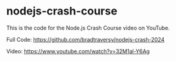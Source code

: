 # nodejs-crash-course

This is the code for the Node.js Crash Course video on YouTube.

Full Code: https://github.com/bradtraversy/nodejs-crash-2024

Video: https://www.youtube.com/watch?v=32M1al-Y6Ag
